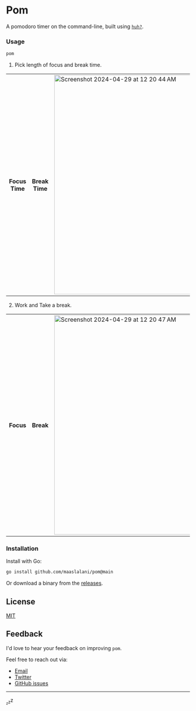 # Pom

A pomodoro timer on the command-line, built using [`huh?`](https://github.com/charmbracelet/huh).

### Usage

```bash
pom
```

1. Pick length of focus and break time.

<table>
<th>Focus Time</th>
<th>Break Time</th>
<td>
<img width="600" alt="Screenshot 2024-04-29 at 12 20 44 AM" src="https://github.com/maaslalani/pom/assets/42545625/a957deb0-ae2e-4b87-a7a0-1a5eff651a9f">
</td>
<td>
<img width="600" alt="Screenshot 2024-04-29 at 12 20 46 AM" src="https://github.com/maaslalani/pom/assets/42545625/8af0c027-4e9f-4621-bd1e-ace447e4a4c5">
</td>
</table>

2. Work and Take a break.

<table>
<th>Focus</th>
<th>Break</th>
<td>
<img width="600" alt="Screenshot 2024-04-29 at 12 20 47 AM" src="https://github.com/maaslalani/pom/assets/42545625/60fad7ed-b8a0-4835-9b7d-2372aa1c18f1">
</td>
<td>
<img width="600" alt="Screenshot 2024-04-29 at 12 20 52 AM" src="https://github.com/maaslalani/pom/assets/42545625/d774c48c-356d-4c02-bce4-6eed3acdab2a">
</td>
</table>


### Installation

Install with Go:

```sh
go install github.com/maaslalani/pom@main
```

Or download a binary from the [releases](https://github.com/maaslalani/pom/releases).

## License

[MIT](https://github.com/maaslalani/pom/blob/master/LICENSE)

## Feedback

I'd love to hear your feedback on improving `pom`.

Feel free to reach out via:
* [Email](mailto:maas@lalani.dev)
* [Twitter](https://twitter.com/maaslalani)
* [GitHub issues](https://github.com/maaslalani/pom/issues/new)

---

<sub><sub>z</sub></sub><sub>z</sub>z


